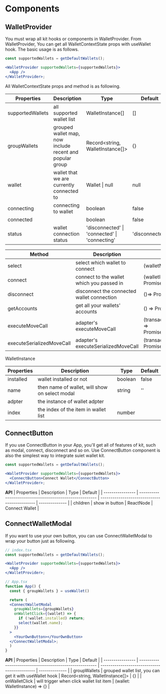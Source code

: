 # Components

## WalletProvider

You must wrap all kit hooks or components in WalletProvider. From WalletProvider, You can get all WalletContextState props with useWallet hook. The basic usage is as follows.

```jsx
const supportedWallets = getDefaultWallets();

<WalletProvider supportedWallets={supportedWallets}>
  <App />
</WalletProvider>;
```

All WalletContextState props and method is as following.

| Properties       | Description                                              | Type                                          | Default        |
| ---------------- | -------------------------------------------------------- | --------------------------------------------- | -------------- |
| supportedWallets | all supported wallet list                                | WalletInstance[]                              | []             |
| groupWallets     | grouped wallet map, now include recent and popular group | Record<string, WalletInstance[]>              | {}             |
| wallet           | wallet that we are currently connected to                | Wallet \| null                                | null           |
| connecting       | connecting to wallet                                     | boolean                                       | false          |
| connected        |                                                          | boolean                                       | false          |
| status           | wallet connection status                                 | 'disconnected' \| 'connected' \| 'connecting' | 'disconnected' |

| Method                    | Description                                | Type                                                                   |
| ------------------------- | ------------------------------------------ | ---------------------------------------------------------------------- |
| select                    | select which wallet to connect             | (walletName: string)=> void                                            |
| connect                   | connect to the wallet which you passed in  | (walletInstance: WalletInstance) => Promise\<void>                     |
| disconnect                | disconnect the connected wallet connection | ()=> Promise<void>                                                     |
| getAccounts               | get all your wallets' accounts             | () => Promise<SuiAddress[]>                                            |
| executeMoveCall           | adapter's executeMoveCall                  | (transaction: MoveCallTransaction) => Promise\<SuiTransactionResponse> |
| executeSerializedMoveCall | adapter's executeSerializedMoveCall        | (transactionBytes: Uint8Array) => Promise\<SuiTransactionResponse>     |

WalletInstance

| Properties | Description                                    | Type    | Default |
| ---------- | ---------------------------------------------- | ------- | ------- |
| installed  | wallet installed or not                        | boolean | false   |
| name       | then name of wallet, will show on select modal | string  | ''      |
| adpter     | the instance of wallet adpter                  |         |         |
| index      | the index of the item in wallet list           | number  |         |

## ConnectButton

If you use ConnectButton in your App, you'll get all of features of kit, such as modal, connect, disconnect and so on. Use ConnectButton component is also the simplest way
to integrate suiet wallet kit.

```jsx
const supportedWallets = getDefaultWallets();

<WalletProvider supportedWallets={supportedWallets}>
  <ConnectButton>Connect Wallet</ConnectButton>
</WalletProvider>;
```

**API**
| Properties | Description | Type | Default |
| ---------------- | -------------------------------------------------------- | --------------------------------------------- | -------------- |
| children | show in button | ReactNode | Connect Wallet |

## ConnectWalletModal

If you want to use your own button, you can use ConnectWalletModal to wrap your button just as following.

```jsx
// index.tsx
const supportedWallets = getDefaultWallets();

<WalletProvider supportedWallets={supportedWallets}>
  <App />
</WalletProvider>;

// App.tsx
function App() {
  const { groupWallets } = useWallet()

  return (
  <ConnectWalletModal
    groupWallets={groupWallets}
    onWalletClick={(wallet) => {
      if (!wallet.installed) return;
      select(wallet.name);
    }}
  >
    <YourOwnButton></YourOwnButton>
  </ConnectWalletModal>;
  )
}

```

**API**
| Properties | Description | Type | Default |
| ---------------- | -------------------------------------------------------- | --------------------------------------------- | -------------- |
| groupWallets | grouped wallet list, you can get it with useWallet hook | Record<string, WalletInstance[]> | {} |
| onWalletClick | will trigger when click wallet list item | (wallet: WalletInstance) => {} |
